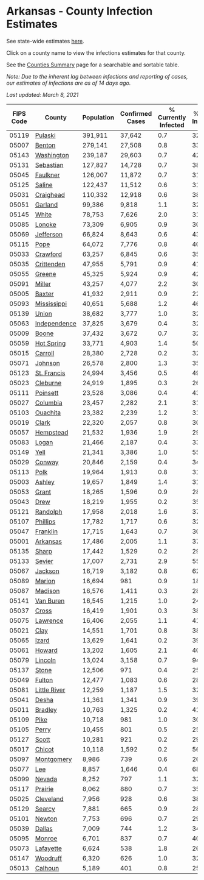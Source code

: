 # Arkansas - County Infection Estimates

See state-wide estimates [here](/infections/us-ar).

Click on a county name to view the infections estimates for that county.

See the [Counties Summary](/infections/summary-counties) page for a searchable and sortable table.

*Note: Due to the inherent lag between infections and reporting of cases, our estimates of infections are as of 14 days ago.*

*Last updated: March 8, 2021*

|   FIPS Code |                       County |   Population |   Confirmed Cases |   % Currently Infected |   % Total Infected |
|-------------|------------------------------|--------------|-------------------|------------------------|--------------------|
|       05119 |           [Pulaski](pulaski) |      391,911 |            37,642 |                    0.7 |               32.2 |
|       05007 |             [Benton](benton) |      279,141 |            27,508 |                    0.8 |               33.1 |
|       05143 |     [Washington](washington) |      239,187 |            29,603 |                    0.7 |               42.0 |
|       05131 |       [Sebastian](sebastian) |      127,827 |            14,728 |                    0.7 |               38.3 |
|       05045 |         [Faulkner](faulkner) |      126,007 |            11,872 |                    0.7 |               31.3 |
|       05125 |             [Saline](saline) |      122,437 |            11,512 |                    0.6 |               31.0 |
|       05031 |       [Craighead](craighead) |      110,332 |            12,918 |                    0.6 |               38.8 |
|       05051 |           [Garland](garland) |       99,386 |             9,818 |                    1.1 |               32.6 |
|       05145 |               [White](white) |       78,753 |             7,626 |                    2.0 |               31.4 |
|       05085 |             [Lonoke](lonoke) |       73,309 |             6,905 |                    0.9 |               30.6 |
|       05069 |       [Jefferson](jefferson) |       66,824 |             8,643 |                    0.6 |               43.9 |
|       05115 |                 [Pope](pope) |       64,072 |             7,776 |                    0.8 |               40.9 |
|       05033 |         [Crawford](crawford) |       63,257 |             6,845 |                    0.6 |               35.4 |
|       05035 |     [Crittenden](crittenden) |       47,955 |             5,791 |                    0.9 |               41.7 |
|       05055 |             [Greene](greene) |       45,325 |             5,924 |                    0.9 |               42.9 |
|       05091 |             [Miller](miller) |       43,257 |             4,077 |                    2.2 |               30.8 |
|       05005 |             [Baxter](baxter) |       41,932 |             2,911 |                    0.9 |               22.5 |
|       05093 |   [Mississippi](mississippi) |       40,651 |             5,688 |                    1.2 |               46.9 |
|       05139 |               [Union](union) |       38,682 |             3,777 |                    1.0 |               32.3 |
|       05063 | [Independence](independence) |       37,825 |             3,679 |                    0.4 |               32.6 |
|       05009 |               [Boone](boone) |       37,432 |             3,672 |                    0.7 |               32.0 |
|       05059 |     [Hot Spring](hot-spring) |       33,771 |             4,903 |                    1.4 |               50.2 |
|       05015 |           [Carroll](carroll) |       28,380 |             2,728 |                    0.2 |               32.0 |
|       05071 |           [Johnson](johnson) |       26,578 |             2,800 |                    1.3 |               35.8 |
|       05123 |   [St. Francis](st.-francis) |       24,994 |             3,456 |                    0.5 |               49.1 |
|       05023 |         [Cleburne](cleburne) |       24,919 |             1,895 |                    0.3 |               26.7 |
|       05111 |         [Poinsett](poinsett) |       23,528 |             3,086 |                    0.4 |               43.5 |
|       05027 |         [Columbia](columbia) |       23,457 |             2,282 |                    2.1 |               31.6 |
|       05103 |         [Ouachita](ouachita) |       23,382 |             2,239 |                    1.2 |               31.1 |
|       05019 |               [Clark](clark) |       22,320 |             2,057 |                    0.8 |               30.6 |
|       05057 |       [Hempstead](hempstead) |       21,532 |             1,936 |                    1.9 |               29.4 |
|       05083 |               [Logan](logan) |       21,466 |             2,187 |                    0.4 |               33.7 |
|       05149 |                 [Yell](yell) |       21,341 |             3,386 |                    1.0 |               55.0 |
|       05029 |             [Conway](conway) |       20,846 |             2,159 |                    0.4 |               34.3 |
|       05113 |                 [Polk](polk) |       19,964 |             1,913 |                    0.8 |               31.4 |
|       05003 |             [Ashley](ashley) |       19,657 |             1,849 |                    1.4 |               31.4 |
|       05053 |               [Grant](grant) |       18,265 |             1,596 |                    0.9 |               28.8 |
|       05043 |                 [Drew](drew) |       18,219 |             1,955 |                    0.2 |               35.8 |
|       05121 |         [Randolph](randolph) |       17,958 |             2,018 |                    1.6 |               37.2 |
|       05107 |         [Phillips](phillips) |       17,782 |             1,717 |                    0.6 |               32.3 |
|       05047 |         [Franklin](franklin) |       17,715 |             1,643 |                    0.7 |               30.2 |
|       05001 |         [Arkansas](arkansas) |       17,486 |             2,005 |                    1.1 |               37.5 |
|       05135 |               [Sharp](sharp) |       17,442 |             1,529 |                    0.2 |               29.0 |
|       05133 |             [Sevier](sevier) |       17,007 |             2,731 |                    2.9 |               55.9 |
|       05067 |           [Jackson](jackson) |       16,719 |             3,182 |                    0.8 |               62.1 |
|       05089 |             [Marion](marion) |       16,694 |               981 |                    0.9 |               18.9 |
|       05087 |           [Madison](madison) |       16,576 |             1,411 |                    0.3 |               28.8 |
|       05141 |       [Van Buren](van-buren) |       16,545 |             1,215 |                    1.0 |               24.7 |
|       05037 |               [Cross](cross) |       16,419 |             1,901 |                    0.3 |               38.8 |
|       05075 |         [Lawrence](lawrence) |       16,406 |             2,055 |                    1.1 |               41.7 |
|       05021 |                 [Clay](clay) |       14,551 |             1,701 |                    0.8 |               38.4 |
|       05065 |               [Izard](izard) |       13,629 |             1,641 |                    0.2 |               39.4 |
|       05061 |             [Howard](howard) |       13,202 |             1,605 |                    2.1 |               40.7 |
|       05079 |           [Lincoln](lincoln) |       13,024 |             3,158 |                    0.7 |               94.1 |
|       05137 |               [Stone](stone) |       12,506 |               971 |                    0.4 |               25.8 |
|       05049 |             [Fulton](fulton) |       12,477 |             1,083 |                    0.6 |               28.4 |
|       05081 | [Little River](little-river) |       12,259 |             1,187 |                    1.5 |               32.0 |
|       05041 |               [Desha](desha) |       11,361 |             1,341 |                    0.9 |               39.5 |
|       05011 |           [Bradley](bradley) |       10,763 |             1,325 |                    0.2 |               41.9 |
|       05109 |                 [Pike](pike) |       10,718 |               981 |                    1.0 |               30.4 |
|       05105 |               [Perry](perry) |       10,455 |               801 |                    0.5 |               25.2 |
|       05127 |               [Scott](scott) |       10,281 |               921 |                    0.2 |               29.6 |
|       05017 |             [Chicot](chicot) |       10,118 |             1,592 |                    0.2 |               56.3 |
|       05097 |     [Montgomery](montgomery) |        8,986 |               739 |                    0.6 |               26.8 |
|       05077 |                   [Lee](lee) |        8,857 |             1,646 |                    0.4 |               68.1 |
|       05099 |             [Nevada](nevada) |        8,252 |               797 |                    1.1 |               32.3 |
|       05117 |           [Prairie](prairie) |        8,062 |               880 |                    0.7 |               35.8 |
|       05025 |       [Cleveland](cleveland) |        7,956 |               928 |                    0.6 |               38.7 |
|       05129 |             [Searcy](searcy) |        7,881 |               665 |                    0.9 |               28.0 |
|       05101 |             [Newton](newton) |        7,753 |               696 |                    0.7 |               29.9 |
|       05039 |             [Dallas](dallas) |        7,009 |               744 |                    1.2 |               34.9 |
|       05095 |             [Monroe](monroe) |        6,701 |               837 |                    0.7 |               40.5 |
|       05073 |       [Lafayette](lafayette) |        6,624 |               538 |                    1.8 |               26.4 |
|       05147 |         [Woodruff](woodruff) |        6,320 |               626 |                    1.0 |               32.3 |
|       05013 |           [Calhoun](calhoun) |        5,189 |               401 |                    0.8 |               25.0 |